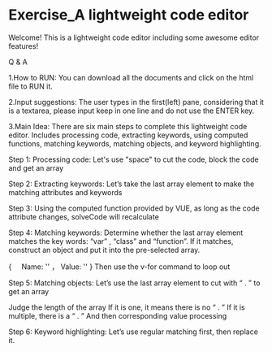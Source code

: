 # Exercise_A lightweight code editor

Welcome!
This is a lightweight code editor including some awesome editor features!

Q & A

1.How to RUN:
You can download all the documents and click on the html file to RUN it.

2.Input suggestions:
The user types in the first(left) pane, considering that it is a textarea, please input keep in one line and do not use the ENTER key.

3.Main Idea:
There are six main steps to complete this lightweight code editor. Includes processing code, extracting keywords, using computed functions, matching keywords, matching objects, and keyword highlighting.

Step 1: Processing code:
Let's use "space" to cut the code, block the code and get an array

Step 2: Extracting keywords:
Let’s take the last array element to make the matching attributes and keywords

Step 3: Using the computed function provided by VUE, as long as the code attribute changes, solveCode will recalculate

Step 4: Matching keywords: 
Determine whether the last array element matches the key words: “var” , “class” and “function”. If it matches, construct an object and put it into the pre-selected array.

{
    Name: ''
    ，
    Value: ''
}
Then use the v-for command to loop out

Step 5: Matching objects:
Let’s use the last array element to cut with “ . ” to get an array

Judge the length of the array
If it is one, it means there is no “ . ”
If it is multiple, there is a “ . ”
And then corresponding value processing

Step 6: Keyword highlighting:
Let’s use regular matching first, then replace it.
